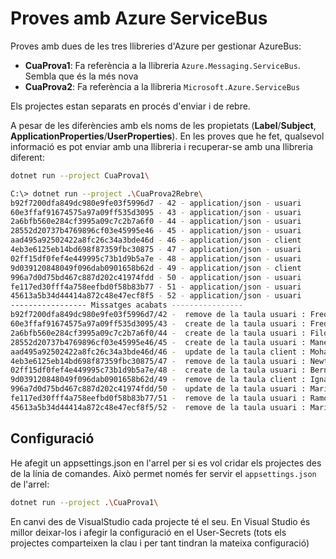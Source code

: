 # Proves amb Azure ServiceBus

Proves amb dues de les tres llibreries d'Azure per gestionar AzureBus: 

* **CuaProva1**: Fa referència a la llibreria `Azure.Messaging.ServiceBus`. Sembla que és la més nova
* **CuaProva2**: Fa referència a la llibreria `Microsoft.Azure.ServiceBus`

Els projectes estan separats en procés d'enviar i de rebre.

A pesar de les diferències amb els noms de les propietats (**Label**/**Subject**, **ApplicationProperties**/**UserProperties**). En les proves que he fet, qualsevol informació es pot enviar amb una llibreria i recuperar-se amb una llibreria diferent:

```bash
dotnet run --project CuaProva1\
``` 

```bash
C:\> dotnet run --project .\CuaProva2Rebre\
b92f7200dfa849dc980e9fe03f5996d7 - 42 - application/json - usuari
60e3ffaf91674575a97a09ff535d3095 - 43 - application/json - usuari
2a6bfb560e284cf3995a09c7c2b7a6f0 - 44 - application/json - usuari
28552d20737b4769896cf03e45995e46 - 45 - application/json - usuari
aad495a92502422a8fc26c34a3bde46d - 46 - application/json - client
4eb3e6125eb14bd698f87359fbc30875 - 47 - application/json - usuari
02ff15df0fef4e449995c73b1d9b5a7e - 48 - application/json - usuari
9d039120848049f096dab0901658b62d - 49 - application/json - client
996a7d0d75bd467c887d202c41974fdd - 50 - application/json - usuari
fe117ed30fff4a758eefbd0f58b83b77 - 51 - application/json - usuari
45613a5b34d44414a872c48e47ecf8f5 - 52 - application/json - usuari
----------------- Missatges acabats ----------------
b92f7200dfa849dc980e9fe03f5996d7/42 -  remove de la taula usuari : Frederic Pi
60e3ffaf91674575a97a09ff535d3095/43 -  create de la taula usuari : Frederic Pi
2a6bfb560e284cf3995a09c7c2b7a6f0/44 -  create de la taula usuari : Filomenu Garcia
28552d20737b4769896cf03e45995e46/45 -  create de la taula usuari : Manel Puig
aad495a92502422a8fc26c34a3bde46d/46 -  update de la taula client : Mohamed Rius
4eb3e6125eb14bd698f87359fbc30875/47 -  remove de la taula usuari : Newton González
02ff15df0fef4e449995c73b1d9b5a7e/48 -  create de la taula usuari : Bernat Puigpelat
9d039120848049f096dab0901658b62d/49 -  remove de la taula client : Ignasi Roura
996a7d0d75bd467c887d202c41974fdd/50 -  update de la taula usuari : Maria Pinta
fe117ed30fff4a758eefbd0f58b83b77/51 -  remove de la taula usuari : Ramona Reig
45613a5b34d44414a872c48e47ecf8f5/52 -  remove de la taula usuari : Maria de la Asunción Serra
```

## Configuració

He afegit un appsettings.json en l'arrel per si es vol cridar els projectes des de la línia de comandes. Això permet només fer servir el `appsettings.json` de l'arrel:

```bash
dotnet run --project .\CuaProva1\
``` 

En canvi des de VisualStudio cada projecte té el seu. En Visual Studio és millor deixar-los i afegir la configuració en el User-Secrets (tots els projectes comparteixen la clau i per tant tindran la mateixa configuració)
